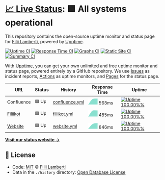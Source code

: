 # [📈 Live Status](https://filii-lamberti.github.io/uptime): <!--live status--> **🟩 All systems operational**

This repository contains the open-source uptime monitor and status page for [Filii Lamberti](https://filii-lamberti.github.io/uptime), powered by [Upptime](https://github.com/upptime/upptime).

[![Uptime CI](https://github.com/koj-co/upptime/workflows/Uptime%20CI/badge.svg)](https://github.com/koj-co/upptime/actions?query=workflow%3A%22Uptime+CI%22)
[![Response Time CI](https://github.com/koj-co/upptime/workflows/Response%20Time%20CI/badge.svg)](https://github.com/koj-co/upptime/actions?query=workflow%3A%22Response+Time+CI%22)
[![Graphs CI](https://github.com/koj-co/upptime/workflows/Graphs%20CI/badge.svg)](https://github.com/koj-co/upptime/actions?query=workflow%3A%22Graphs+CI%22)
[![Static Site CI](https://github.com/koj-co/upptime/workflows/Static%20Site%20CI/badge.svg)](https://github.com/koj-co/upptime/actions?query=workflow%3A%22Static+Site+CI%22)
[![Summary CI](https://github.com/koj-co/upptime/workflows/Summary%20CI/badge.svg)](https://github.com/koj-co/upptime/actions?query=workflow%3A%22Summary+CI%22)

With [Upptime](https://upptime.js.org), you can get your own unlimited and free uptime monitor and status page, powered entirely by a GitHub repository. We use [Issues](https://github.com/filii-lamberti/uptime/issues) as incident reports, [Actions](https://github.com/filii-lamberti/uptime/actions) as uptime monitors, and [Pages](https://filii-lamberti.github.io/uptime) for the status page.

<!--start: status pages-->
<!-- This summary is generated by Upptime (https://github.com/upptime/upptime) -->
<!-- Do not edit this manually, your changes will be overwritten -->

| URL                                       | Status | History                                                                                          | Response Time                                                                   | Uptime                                                                                                                                                                                                                            |
| ----------------------------------------- | ------ | ------------------------------------------------------------------------------------------------ | ------------------------------------------------------------------------------- | --------------------------------------------------------------------------------------------------------------------------------------------------------------------------------------------------------------------------------- |
| Confluence                                | 🟩 Up  | [confluence.yml](https://github.com/filii-lamberti/uptime/commits/master/history/confluence.yml) | <img alt="Response time graph" src="./graphs/confluence.png" height="20"> 568ms | [![Uptime 100.00%%](https://img.shields.io/endpoint?url=https%3A%2F%2Fraw.githubusercontent.com%2Ffilii-lamberti%2Fuptime%2Fmaster%2Fapi%2Fconfluence%2Fuptime.json)](https://filii-lamberti.github.io/uptime/history/confluence) |
| [Filiikot](https://ishetfiliikotopen.be/) | 🟩 Up  | [filiikot.yml](https://github.com/filii-lamberti/uptime/commits/master/history/filiikot.yml)     | <img alt="Response time graph" src="./graphs/filiikot.png" height="20"> 485ms   | [![Uptime 100.00%%](https://img.shields.io/endpoint?url=https%3A%2F%2Fraw.githubusercontent.com%2Ffilii-lamberti%2Fuptime%2Fmaster%2Fapi%2Ffiliikot%2Fuptime.json)](https://filii-lamberti.github.io/uptime/history/filiikot)     |
| [Website](https://filii.be/)              | 🟩 Up  | [website.yml](https://github.com/filii-lamberti/uptime/commits/master/history/website.yml)       | <img alt="Response time graph" src="./graphs/website.png" height="20"> 846ms    | [![Uptime 100.00%%](https://img.shields.io/endpoint?url=https%3A%2F%2Fraw.githubusercontent.com%2Ffilii-lamberti%2Fuptime%2Fmaster%2Fapi%2Fwebsite%2Fuptime.json)](https://filii-lamberti.github.io/uptime/history/website)       |

<!--end: status pages-->

[**Visit our status website →**](https://filii-lamberti.github.io/uptime)

## 📄 License

- Code: [MIT](./LICENSE) © [Filii Lamberti](https://filii-lamberti.github.io/uptime)
- Data in the `./history` directory: [Open Database License](https://opendatacommons.org/licenses/odbl/1-0/)
